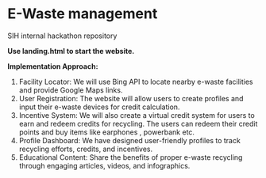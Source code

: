 # E-Waste management
SIH internal hackathon repository

**Use landing.html to start the website.**

**Implementation Approach:**

1.	Facility Locator: We will use Bing API to locate nearby e-waste facilities and provide Google Maps links.
2.	User Registration: The website will allow users to create profiles and input their e-waste devices for credit calculation.
3.	Incentive System: We will also create a virtual credit system for users to earn and redeem credits for recycling. The users can redeem their credit points and buy items like earphones , powerbank etc.  
4.	Profile Dashboard: We have designed user-friendly profiles to track recycling efforts, credits, and incentives.
5.	Educational Content: Share the benefits of proper e-waste recycling through engaging articles, videos, and infographics.

